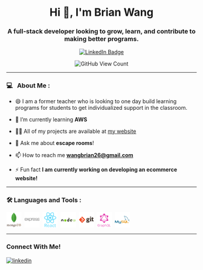 <div id="header" align="center">
  <h1 align="center">Hi 👋, I'm Brian Wang</h1>
  <h3 align="center">A full-stack developer looking to grow, learn, and contribute to making better programs.</h3>

  <div id="badges">
    <a href="https://www.linkedin.com/in/wangbrian26/" target="_blank">
      <img src="https://img.shields.io/badge/LinkedIn-blue?style=for-the-badge&logo=linkedin&logoColor=white" alt="LinkedIn Badge"/>
    </a>
    <p> <img src="https://komarev.com/ghpvc/?username=wangbrian26&label=Profile%20views&color=0e75b6&style=flat" alt="GitHub View Count" /> </p>
  </div>
</div>

---
### 💻 &nbsp; About Me :

- 😄 I am a former teacher who is looking to one day build learning programs for students to get individualized support in the classroom.

- 🌱 I’m currently learning **AWS**

- 👨‍💻 All of my projects are available at [my website](www.wangbrian26.com)

- 💬 Ask me about **escape rooms**!

- 📫 How to reach me **wangbrian26@gmail.com**

- ⚡ Fun fact **I am currently working on developing an ecommerce website!**

---

### :hammer_and_wrench: Languages and Tools :
<div>
  <img src="https://github.com/devicons/devicon/blob/master/icons/mongodb/mongodb-original-wordmark.svg" title="MongoDB" alt="MongoDB" width="40" height="40"/>&nbsp;
  <img src="https://github.com/devicons/devicon/blob/master/icons/express/express-original-wordmark.svg" title="Express" alt="Express" width="40" height="40"/>&nbsp;
  <img src="https://github.com/devicons/devicon/blob/master/icons/react/react-original-wordmark.svg" title="React" alt="React" width="40" height="40"/>&nbsp;
  <img src="https://github.com/devicons/devicon/blob/master/icons/nodejs/nodejs-original-wordmark.svg" title="Node.js" alt="Node.js" width="40" height="40"/>&nbsp;
  <img src="https://github.com/devicons/devicon/blob/master/icons/git/git-original-wordmark.svg" title="git" alt="git" width="40" height="40"/>&nbsp;
  <img src="https://github.com/devicons/devicon/blob/master/icons/graphql/graphql-plain-wordmark.svg" title="GraphQL" alt="GraphQL" width="40" height="40"/>&nbsp;
  <img src="https://github.com/devicons/devicon/blob/master/icons/mysql/mysql-original-wordmark.svg" title="MySQL" alt="MySQL" width="40" height="40"/>&nbsp;
</div>

---

### Connect With Me!
<a href="https://linkedin.com/in/wangbrian26" target="_blank"><img align="center" src="https://raw.githubusercontent.com/rahuldkjain/github-profile-readme-generator/master/src/images/icons/Social/linked-in-alt.svg" alt="linkedin" height="30" width="40" /></a>
</p>
